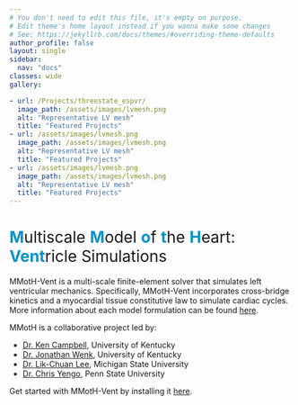 ```yaml
---
# You don't need to edit this file, it's empty on purpose.
# Edit theme's home layout instead if you wanna make some changes
# See: https://jekyllrb.com/docs/themes/#overriding-theme-defaults
author_profile: false
layout: single
sidebar:
  nav: "docs"
classes: wide
gallery:

- url: /Projects/threestate_espvr/
  image_path: /assets/images/lvmesh.png
  alt: "Representative LV mesh"
  title: "Featured Projects"
- url: /assets/images/lvmesh.png
  image_path: /assets/images/lvmesh.png
  alt: "Representative LV mesh"
  title: "Featured Projects"
- url: /assets/images/lvmesh.png
  image_path: /assets/images/lvmesh.png
  alt: "Representative LV mesh"
  title: "Featured Projects"
---
```


<h1><span style="color: #0292ca">M</span><span style="font-weight:normal">ultiscale </span><span style="color: #0292ca">M</span><span style="font-weight:normal">odel </span><span style="color: #0292ca">o</span><span style="font-weight:normal">f </span><span style="color: #0292ca">t</span><span style="font-weight:normal">he </span><span style="color: #0292ca">H</span><span style="font-weight:normal">eart: </span><span style="color: #0292ca">Vent</span><span style="font-weight:normal">ricle Simulations </span></h1>

<!--{% include gallery layout="third"  %}-->

MMotH-Vent is a multi-scale finite-element solver that simulates left ventricular mechanics. Specifically, MMotH-Vent incorporates cross-bridge kinetics and a myocardial tissue constitutive law to simulate cardiac cycles. More information about each model formulation can be found [here](/mmoth-vent/model_formulation/model_formulations/).  

MMotH is a collaborative project led by:  
* [Dr. Ken Campbell](https://sites.google.com/g.uky.edu/campbellmusclelab), University of Kentucky
* [Dr. Jonathan Wenk](https://www.engr.uky.edu/directory/wenk-jonathan), University of Kentucky
* [Dr. Lik-Chuan Lee](https://researchgroups.msu.edu/compbiomech/), Michigan State University
* [Dr. Chris Yengo](https://sites.psu.edu/yengolab1/), Penn State University

Get started with MMotH-Vent by installing it [here](/mmoth-vent/getting_started/installation/).

<!--<h3 class="archive__subtitle">{{ site.data.ui-text[site.locale].recent_posts | default: "Recent Posts" }}</h3>-->

<!--{% if paginator %}-->
<!--  {% assign posts = paginator.posts %}-->
<!--{% else %}-->
<!--  {% assign posts = site.posts %}-->
<!--{% endif %}-->

<!--{% for post in posts %}-->
<!--  {% include archive-single.html %}-->
<!--#{% endfor %}-->

<!--{% include paginator.html %}-->
